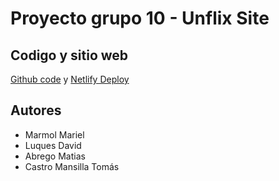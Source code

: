 # Proyecto grupo 10 - Unflix Site

## Codigo y sitio web

[Github code](https://github.com/tmansilla7/Product-preview-card-component-main) y
[Netlify Deploy](https://tmansilla7.github.io/Product-preview-card-component-main/)

## Autores
- Marmol Mariel
- Luques David
- Abrego Matias
- Castro Mansilla Tomás

